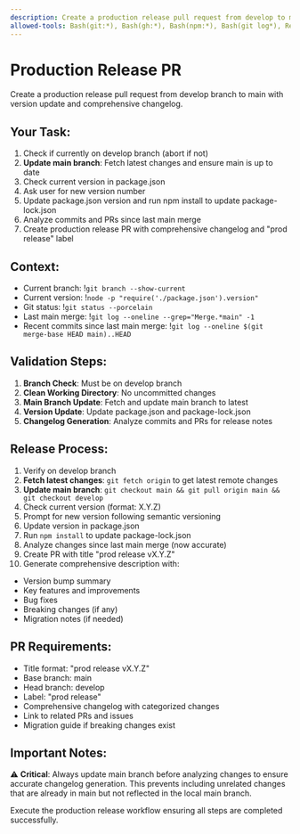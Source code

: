 ```yaml
---
description: Create a production release pull request from develop to main
allowed-tools: Bash(git:*), Bash(gh:*), Bash(npm:*), Bash(git log*), Read, Edit
---
```


# Production Release PR

Create a production release pull request from develop branch to main with version update and comprehensive changelog.

## Your Task:

1. Check if currently on develop branch (abort if not)
2. **Update main branch**: Fetch latest changes and ensure main is up to date
3. Check current version in package.json
4. Ask user for new version number
5. Update package.json version and run npm install to update package-lock.json
6. Analyze commits and PRs since last main merge
7. Create production release PR with comprehensive changelog and "prod release" label

## Context:

- Current branch: !`git branch --show-current`
- Current version: !`node -p "require('./package.json').version"`
- Git status: !`git status --porcelain`
- Last main merge: !`git log --oneline --grep="Merge.*main" -1`
- Recent commits since last main merge: !`git log --oneline $(git merge-base HEAD main)..HEAD`

## Validation Steps:

1. **Branch Check**: Must be on develop branch
2. **Clean Working Directory**: No uncommitted changes
3. **Main Branch Update**: Fetch and update main branch to latest
4. **Version Update**: Update package.json and package-lock.json
5. **Changelog Generation**: Analyze commits and PRs for release notes

## Release Process:

1. Verify on develop branch
2. **Fetch latest changes**: `git fetch origin` to get latest remote changes
3. **Update main branch**: `git checkout main && git pull origin main && git checkout develop`
4. Check current version (format: X.Y.Z)
5. Prompt for new version following semantic versioning
6. Update version in package.json
7. Run `npm install` to update package-lock.json
8. Analyze changes since last main merge (now accurate)
9. Create PR with title "prod release vX.Y.Z"
10. Generate comprehensive description with:

- Version bump summary
- Key features and improvements
- Bug fixes
- Breaking changes (if any)
- Migration notes (if needed)

## PR Requirements:

- Title format: "prod release vX.Y.Z"
- Base branch: main
- Head branch: develop
- Label: "prod release"
- Comprehensive changelog with categorized changes
- Link to related PRs and issues
- Migration guide if breaking changes exist

## Important Notes:

⚠️ **Critical**: Always update main branch before analyzing changes to ensure accurate changelog generation. This prevents including unrelated changes that are already in main but not reflected in the local main branch.

Execute the production release workflow ensuring all steps are completed successfully.
